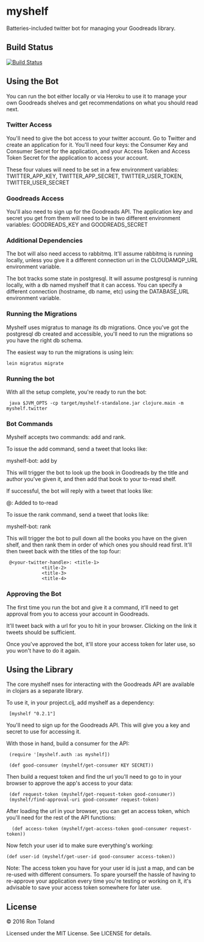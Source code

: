 # myshelf
Batteries-included twitter bot for managing your Goodreads library.

## Build Status
[![Build Status](https://travis-ci.org/mindbat/myshelf.svg?branch=master)](https://travis-ci.org/mindbat/myshelf)

## Using the Bot

You can run the bot either locally or via Heroku to use it to manage your own Goodreads shelves and get recommendations on what you should read next.

### Twitter Access

You'll need to give the bot access to your twitter account. Go to Twitter and create an application for it. You'll need four keys: the Consumer Key and Consumer Secret for the application, and your Access Token and Access Token Secret for the application to access your account.

These four values will need to be set in a few environment variables: TWITTER_APP_KEY, TWITTER_APP_SECRET, TWITTER_USER_TOKEN, TWITTER_USER_SECRET

### Goodreads Access

You'll also need to sign up for the Goodreads API. The application key and secret you get from them will need to be in two different environment variables: GOODREADS_KEY and GOODREADS_SECRET

### Additional Dependencies

The bot will also need access to rabbitmq. It'll assume rabbitmq is running locally, unless you give it a different connection uri in the CLOUDAMQP_URL environment variable.

The bot tracks some state in postgresql. It will assume postgresql is running locally, with a db named myshelf that it can access. You can specify a different connection (hostname, db name, etc) using the DATABASE_URL environment variable.

### Running the Migrations

Myshelf uses migratus to manage its db migrations. Once you've got the postgresql db created and accessible, you'll need to run the migrations so you have the right db schema.

The easiest way to run the migrations is using lein:

    lein migratus migrate

### Running the bot

With all the setup complete, you're ready to run the bot:

     java $JVM_OPTS -cp target/myshelf-standalone.jar clojure.main -m myshelf.twitter

### Bot Commands

Myshelf accepts two commands: add and rank.

To issue the add command, send a tweet that looks like:

   myshelf-bot: add <book-title> by <book-author>

This will trigger the bot to look up the book in Goodreads by the title and author you've given it, and then add that book to your to-read shelf.

If successful, the bot will reply with a tweet that looks like:

   @<your-twitter-handle>: Added <book-author> to to-read

To issue the rank command, send a tweet that looks like:

   myshelf-bot: rank <shelf-name>

This will trigger the bot to pull down all the books you have on the given shelf, and then rank them in order of which ones you should read first. It'll then tweet back with the titles of the top four:

     @<your-twitter-handle>: <title-1>
			     <title-2>
			     <title-3>
			     <title-4>

### Approving the Bot

The first time you run the bot and give it a command, it'll need to get approval from you to access your account in Goodreads.

It'll tweet back with a url for you to hit in your browser. Clicking on the link it tweets should be sufficient.

Once you've approved the bot, it'll store your access token for later use, so you won't have to do it again.

## Using the Library

The core myshelf nses for interacting with the Goodreads API are available in clojars as a separate library.

To use it, in your project.clj, add myshelf as a dependency:

     [myshelf "0.2.1"]

You'll need to sign up for the Goodreads API. This will give you a key and secret to use for accessing it.

With those in hand, build a consumer for the API:

     (require '[myshelf.auth :as myshelf])

     (def good-consumer (myshelf/get-consumer KEY SECRET))

Then build a request token and find the url you'll need to go to in your browser to approve the app's access to your data:

     (def request-token (myshelf/get-request-token good-consumer))
     (myshelf/find-approval-uri good-consumer request-token)

After loading the url in your browser, you can get an access token, which you'll need for the rest of the API functions:

      (def access-token (myshelf/get-access-token good-consumer request-token))

Now fetch your user id to make sure everything's working:

    (def user-id (myshelf/get-user-id good-consumer access-token))

Note: The access token you have for your user id is just a map, and can be re-used with different consumers. To spare yourself the hassle of having to re-approve your application every time you're testing or working on it, it's advisable to save your access token somewhere for later use.

## License

&copy; 2016 Ron Toland

Licensed under the MIT License. See LICENSE for details.
